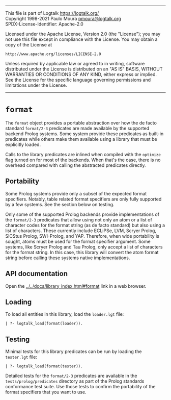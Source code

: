 ________________________________________________________________________

This file is part of Logtalk <https://logtalk.org/>  
Copyright 1998-2021 Paulo Moura <pmoura@logtalk.org>  
SPDX-License-Identifier: Apache-2.0

Licensed under the Apache License, Version 2.0 (the "License");
you may not use this file except in compliance with the License.
You may obtain a copy of the License at

    http://www.apache.org/licenses/LICENSE-2.0

Unless required by applicable law or agreed to in writing, software
distributed under the License is distributed on an "AS IS" BASIS,
WITHOUT WARRANTIES OR CONDITIONS OF ANY KIND, either express or implied.
See the License for the specific language governing permissions and
limitations under the License.
________________________________________________________________________


`format`
========

The `format` object provides a portable abstraction over how the de
facto standard `format/2-3` predicates are made available by the
supported backend Prolog systems. Some system provide these predicates
as built-in predicates while others make them available using a library
that must be explicitly loaded.

Calls to the library predicates are inlined when compiled with the
`optimize` flag turned on for most of the backends. When that's the
case, there is no overhead compared with calling the abstracted
predicates directly.


Portability
-----------

Some Prolog systems provide only a subset of the expected format specifiers.
Notably, table related format specifiers are only fully supported by a few
systems. See the section below on testing.

Only some of the supported Prolog backends provide implementations of the
`format/2-3` predicates that allow using not only an atom or a list of
character codes for the format string (as de facto standard) but also using
a list of characters. These currently include ECLiPSe, LVM, Scryer Prolog,
SICStus Prolog, SWI-Prolog, and YAP. Therefore, when wide portability is
sought, atoms must be used for the format specifier argument. Some systems,
like Scryer Prolog and Tau Prolog, only accept a list of characters for the
format string. In this case, this library will convert the atom format
string before calling these systems native implementations.


API documentation
-----------------

Open the [../../docs/library_index.html#format](../../docs/library_index.html#format)
link in a web browser.


Loading
-------

To load all entities in this library, load the `loader.lgt` file:

	| ?- logtalk_load(format(loader)).


Testing
-------

Minimal tests for this library predicates can be run by loading the
`tester.lgt` file:

	| ?- logtalk_load(format(tester)).

Detailed tests for the `format/2-3` predicates are available in the
`tests/prolog/predicates` directory as part of the Prolog standards
conformance test suite. Use those tests to confirm the portability
of the format specifiers that you want to use.
